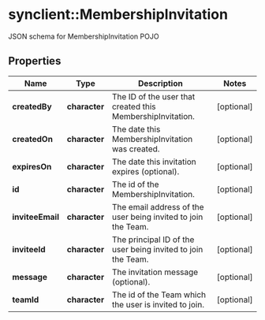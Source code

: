 # synclient::MembershipInvitation

JSON schema for MembershipInvitation POJO
## Properties
Name | Type | Description | Notes
------------ | ------------- | ------------- | -------------
**createdBy** | **character** | The ID of the user that created this MembershipInvitation. | [optional] 
**createdOn** | **character** | The date this MembershipInvitation was created. | [optional] 
**expiresOn** | **character** | The date this invitation expires (optional). | [optional] 
**id** | **character** | The id of the MembershipInvitation. | [optional] 
**inviteeEmail** | **character** | The email address of the user being invited to join the Team. | [optional] 
**inviteeId** | **character** | The principal ID of the user being invited to join the Team. | [optional] 
**message** | **character** | The invitation message (optional). | [optional] 
**teamId** | **character** | The id of the Team which the user is invited to join. | [optional] 


